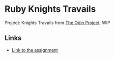 # Ruby Knights Travails
Project: Knights Travails from [The Odin Project](https://www.theodinproject.com/about), WIP
## Links
- [Link to the assignment](https://www.theodinproject.com/lessons/ruby-knights-travails)